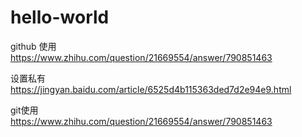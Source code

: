 # hello-world
github 使用  
https://www.zhihu.com/question/21669554/answer/790851463

设置私有  
https://jingyan.baidu.com/article/6525d4b115363ded7d2e94e9.html  

git使用  
https://www.zhihu.com/question/21669554/answer/790851463  

